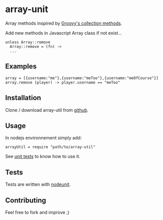 array-unit
==========

Array methods inspired by [Groovy's collection methods](http://groovy.codehaus.org/Collections).


Add new methods in Javascript Array class if not exist...
    
    unless Array::remove
      Array::remove = (fn) ->
      ...


Examples 
--------
    
    array = [{username:"me"},{username:"meToo"},{username:"meOfCourse"}]
    array.remove (player) -> player.username == "meToo"


Installation
------------

Clone / download array-util from [github](https://github.com/amallo/array-util).


Usage
-----

In nodejs environnement simply add:

    arrayUtil = require "path/to/array-util"

See [unit tests](https://github.com/amallo/array-util/blob/master/test/array-util-test.coffee) to know how to use it.

Tests
-----

Tests are written with [nodeunit](https://github.com/caolan/nodeunit).


Contributing
------------

Feel free to fork and improve ;)